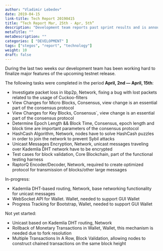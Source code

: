 ```yaml
---
author: "Vladimir Lebedev"
date: 2019-04-15
link-title: Tech Report 20190415
title: “Tech Report Mar, 25th - Apr, 5th”
description: "Development team reports past sprint results and is announcing an upcoming first testnet release."
metaTitle: ""
metaDescription: ""
categories: [ "DEVELOPMENT" ]
tags: ["stegos", "report", "technology"]
weight: 10
draft: false
---
```


During the last two weeks our development team has been working hard to finalize major features of the upcoming testnet release.

The following tasks were completed in the period **April, 2nd — April, 15th**:

 - Investigate packet loss in libp2p, Network, fixing a bug with lost packets related to the usage of Cuckoo-filters
 - View Changes for Micro Blocks, Consensus, view change is an essential part of the consensus protocol
 - View Changes for Key Blocks, Consensus`, view change is an essential part of the consensus protocol
 - Determine Epoch Length && Block Time, Consensus, epoch length and block time are important parameters of the consensus protocol
 - HashCash Algorithm, Network, nodes have to solve HashCash puzzles in order to join the network to prevent Sybil attacks
 - Unicast Messages Encryption, Network, unicast messages traveling over Kademlia DHT network have to be encrypted
 - Test cases for block validation, Core Blockchain, part of the functional testing harness
 - RaptorQ Encoder/Decoder, Network, required to create optimized protocol for transmission of blocks/other large messages

In-progress:

 - Kademlia DHT-based routing, Network, base networking functionality for unicast messages
 - WebSocket API for Wallet. Wallet, needed to support GUI Wallet
 - Progress Tracking for Bootstrap, Wallet, needed to support GUI Wallet

Not yet started:

 - Unicast based on Kademlia DHT routing, Network
 - Rollback of Monetary Transactions in Wallet, Wallet, this mechanism is needed due to fork resolution
 - Multiple Transactions In A Row, Block Validation, allowing nodes to construct chained transactions on the same block height

